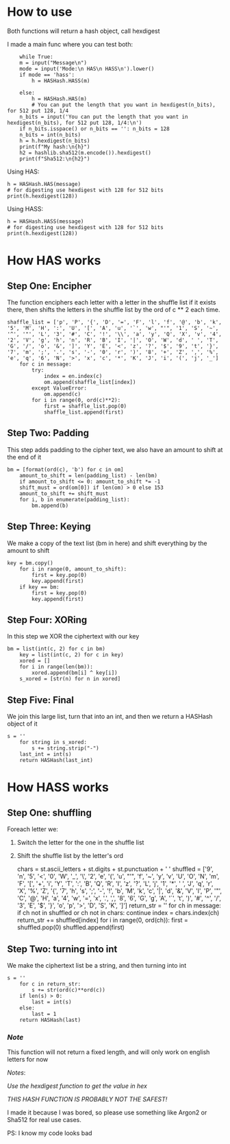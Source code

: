 # How to use

Both functions will return a hash object, call hexdigest

I made a main func where you can test both:

        while True:
        m = input("Message\n")
        mode = input('Mode:\n HAS\n HASS\n').lower()
        if mode == 'hass':
            h = HASHash.HASS(m)

        else:
            h = HASHash.HAS(m)
            # You can put the length that you want in hexdigest(n_bits), for 512 put 128, 1/4
        n_bits = input('You can put the length that you want in hexdigest(n_bits), for 512 put 128, 1/4:\n')
        if n_bits.isspace() or n_bits == '': n_bits = 128
        n_bits = int(n_bits)
        h = h.hexdigest(n_bits)
        print(f"My hash:\n{h}")
        h2 = hashlib.sha512(m.encode()).hexdigest()
        print(f"Sha512:\n{h2}")

Using HAS:

    h = HASHash.HAS(message)
    # for digesting use hexdigest with 128 for 512 bits
    print(h.hexdigest(128))

Using HASS:

    h = HASHash.HASS(message)
    # for digesting use hexdigest with 128 for 512 bits
    print(h.hexdigest(128))


# How HAS works
## Step One: Encipher
The function enciphers each letter with a letter in the shuffle list if it exists there, then shifts the letters in the shuffle list by the ord of c ** 2 each time. 

    shaffle_list = ['p', 'P', '{', 'D', '=', 'F', 'l', 'f', '@', 'b', 'k', '5', 'M', 'H', ':', 'U', '[', 'A', 'u', '`', 'w', "'", '1', 'S', '~', '^', '"', 'L', '3', '#', 'C', '!', '\\', 'a', 'y', 'Q', 'X', 'v', '4', '2', 'V', 'g', 'h', 'n', 'R', 'B', 'I', '|', 'O', 'W', 'd', ' ', 'T', 'G', '/', 'o', '&', ']', 'Y', 'E', '<', 'z', '?', '$', '9', 't', '}', '7', 'm', ';', '.', 's', '-', '0', 'r', ')', '8', '+', 'Z', ',', '%', 'e', 'q', '6', 'N', '>', 'x', 'c', '*', 'K', 'J', 'i', '(', 'j', '_']
        for c in message:
            try:
                index = en.index(c)
                om.append(shaffle_list[index])
            except ValueError:
                om.append(c)
            for i in range(0, ord(c)**2):
                first = shaffle_list.pop(0)
                shaffle_list.append(first)

## Step Two: Padding
This step adds padding to the cipher text, we also have an amount to shift at the end of it

    bm = [format(ord(c), 'b') for c in om]
        amount_to_shift = len(padding_list) - len(bm)
        if amount_to_shift <= 0: amount_to_shift *= -1
        shift_must = ord(om[0]) if len(om) > 0 else 153
        amount_to_shift += shift_must
        for i, b in enumerate(padding_list):
            bm.append(b)

## Step Three: Keying
We make a copy of the text list (bm in here) and shift everything by the amount to shift

    key = bm.copy()
        for i in range(0, amount_to_shift):
            first = key.pop(0)
            key.append(first)
        if key == bm:
            first = key.pop(0)
            key.append(first)

## Step Four: XORing
In this step we XOR the ciphertext with our key

    bm = list(int(c, 2) for c in bm)
        key = list(int(c, 2) for c in key)
        xored = []
        for i in range(len(bm)):
            xored.append(bm[i] ^ key[i])
        s_xored = [str(n) for n in xored]

## Step Five: Final
We join this large list, turn that into an int, and then we return a HASHash object of it

    s = ''
        for string in s_xored:
            s += string.strip("-")
        last_int = int(s)
        return HASHash(last_int)


# How HASS works
## Step One: shuffling
Foreach letter we:
    
1. Switch the letter for the one in the shuffle list
2. Shift the shuffle list by the letter's ord


    chars = st.ascii_letters + st.digits + st.punctuation + ' '
        shuffled = ['9', 'n', '5', '<', '0', 'W', '_', '\\', '2', 'e', '(', 'u', "'", 'f', '~', 'y', 'v', 'U', 'O', 'N', 'm', 'F', '[', '+', 'i', 'Y', 'T', ':', 'B', 'Q', 'R', 'I', 'z', '?', 'L', 'j', '1', '*', ' ', 'J', 'q', 'r', 'X', '%', 'Z', '{', '7', 'h', 's', ';', '-', '!', 'b', 'M', 'k', 'c', '|', 'd', '&', 'V', 'l', 'P', '"', 'C', '@', 'H', 'a', '4', 'w', '=', 'x', '.', ',', '8', '6', 'G', 'g', 'A', '`', 't', ')', '#', '^', '/', '3', 'E', '$', '}', 'o', 'p', '>', 'D', 'S', 'K', ']']
        return_str = ''
        for ch in message:
            if ch not in shuffled or ch not in chars: continue
            index = chars.index(ch)
            return_str += shuffled[index]
            for i in range(0, ord(ch)):
                first = shuffled.pop(0)
                shuffled.append(first)

## Step Two: turning into int
We make the ciphertext list be a string, and then turning into int

    s = ''
        for c in return_str:
            s += str(ord(c)**ord(c))
        if len(s) > 0:
            last = int(s)
        else:
            last = 1
        return HASHash(last)

### _*Note*_
This function will not return a fixed length, and will only work on english letters for now


_Notes_:

_Use the hexdigest function to get the value in hex_

*THIS HASH FUNCTION IS PROBABLY NOT THE SAFEST!*

I made it because I was bored, so please use something like Argon2 or Sha512 for real use cases.

PS: I know my code looks bad
